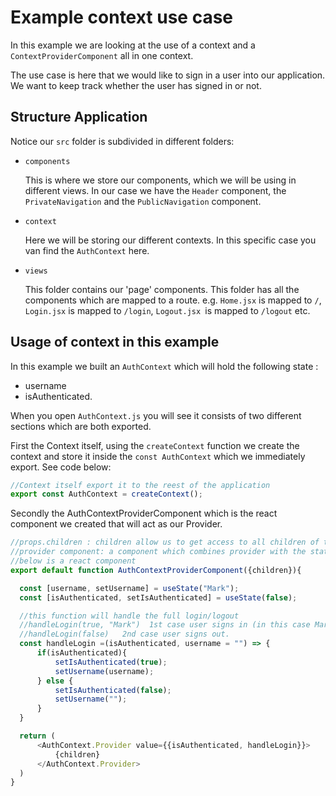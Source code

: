 # Example context use case
In this example we are looking at the use of a context and a `ContextProviderComponent` all in one context. 

The use case is here that we would like to sign in a user into our application. We want to keep track whether the user has signed in or not. 

## Structure Application

Notice our `src` folder is subdivided in different folders: 
- `components `

    This is where we store our components, which we will be using in different views. In our case we have the `Header` component, the `PrivateNavigation` and  the `PublicNavigation` component.
- `context`

    Here we will be storing our different contexts. In this specific case you van find the `AuthContext` here.

- `views` 
    
    This folder contains our 'page' components. This folder has all the components which are mapped to a route. 
    e.g. `Home.jsx` is mapped to `/`, `Login.jsx` is mapped to `/login`, `Logout.jsx `is mapped to `/logout` etc.


## Usage of context in this example

In this example we built an `AuthContext` which will hold the following state : 

- username 
- isAuthenticated.

 When you open `AuthContext.js` you will see it consists of two different sections which are both exported. 

 First the Context itself, using the `createContext` function we create the context and store it inside the `const AuthContext` which we immediately export. See code below: 
 
 ````javascript
 //Context itself export it to the reest of the application
export const AuthContext = createContext();
 ````

 Secondly the AuthContextProviderComponent which is the react component we created that will act as our Provider. 

  ````javascript
//props.children : children allow us to get access to all children of the component
//provider component: a component which combines provider with the state.
//below is a react component 
export default function AuthContextProviderComponent({children}){

    const [username, setUsername] = useState("Mark");
    const [isAuthenticated, setIsAuthenticated] = useState(false);

    //this function will handle the full login/logout
    //handleLogin(true, "Mark")  1st case user signs in (in this case Mark)
    //handleLogin(false)   2nd case user signs out. 
    const handleLogin =(isAuthenticated, username = "") => {
        if(isAuthenticated){
            setIsAuthenticated(true);
            setUsername(username);
        } else {
            setIsAuthenticated(false);
            setUsername("");
        }
    }

    return (
        <AuthContext.Provider value={{isAuthenticated, handleLogin}}>
            {children}
        </AuthContext.Provider>
    )
}
 ````
